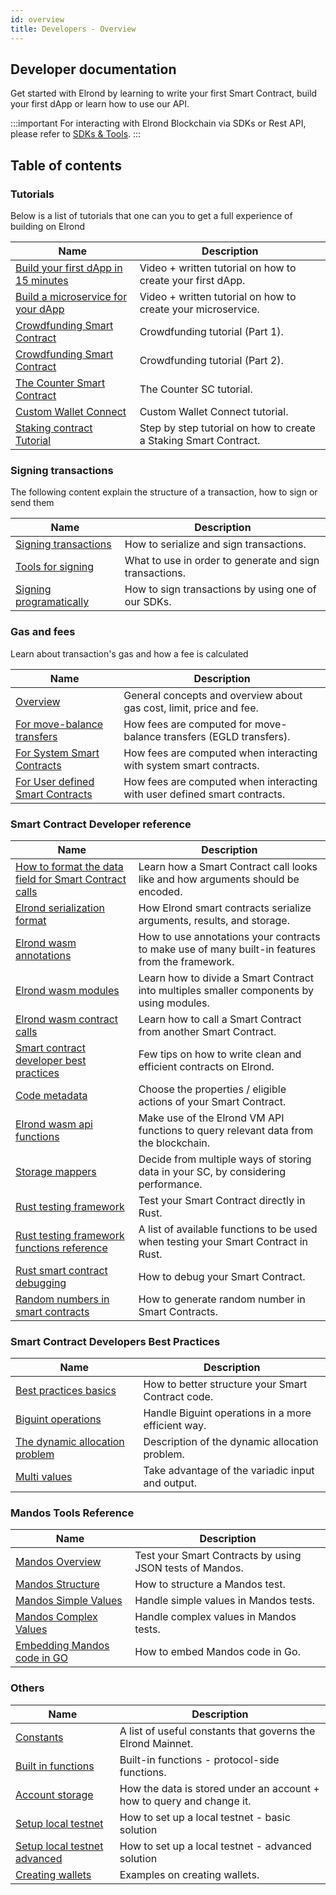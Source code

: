 ```yaml
---
id: overview
title: Developers - Overview
---
```


## Developer documentation

Get started with Elrond by learning to write your first Smart Contract, build your first dApp or learn how to use our
API.

:::important
For interacting with Elrond Blockchain via SDKs or Rest API, please refer to [SDKs & Tools](/sdk-and-tools/overview).
:::

## Table of contents

### Tutorials

Below is a list of tutorials that one can you to get a full experience of building on Elrond

| Name                                                                                | Description                                                       |
|-------------------------------------------------------------------------------------|-------------------------------------------------------------------|
| [Build your first dApp in 15 minutes](/developers/tutorials/your-first-dapp)        | Video + written tutorial on how to create your first dApp.        |
| [Build a microservice for your dApp](/developers/tutorials/your-first-microservice) | Video + written tutorial on how to create your microservice.      |
| [Crowdfunding Smart Contract](/developers/tutorials/crowdfunding-p1)                | Crowdfunding tutorial (Part 1).                                   |
| [Crowdfunding Smart Contract](/developers/tutorials/crowdfunding-p2)                | Crowdfunding tutorial (Part 2).                                   |
| [The Counter Smart Contract](/developers/tutorials/counter)                         | The Counter SC tutorial.                                          |
| [Custom Wallet Connect](/developers/tutorials/custom-wallet-connect)                | Custom Wallet Connect tutorial.                                   |
| [Staking contract Tutorial](/developers/tutorials/staking-contract)                 | Step by step tutorial on how to create a Staking Smart Contract.  | 

### Signing transactions

The following content explain the structure of a transaction, how to sign or send them

| Name                                                                                      | Description                                             |
|-------------------------------------------------------------------------------------------|---------------------------------------------------------|
| [Signing transactions](/developers/signing-transactions/signing-transactions)             | How to serialize and sign transactions.                 |
| [Tools for signing](/developers/signing-transactions/tools-for-signing)                   | What to use in order to generate and sign transactions. |
| [Signing programatically](/developers/signing-transactions/signing-programmatically)      | How to sign transactions by using one of our SDKs.      |

### Gas and fees

Learn about transaction's gas and how a fee is calculated

| Name                                                                                      | Description                                                               |
|-------------------------------------------------------------------------------------------|---------------------------------------------------------------------------|
| [Overview](/developers/gas-and-fees/overview)                                             | General concepts and overview about gas cost, limit, price and fee.       |
| [For move-balance transfers](/developers/gas-and-fees/egld-transfers)                     | How fees are computed for move-balance transfers (EGLD transfers).        |
| [For System Smart Contracts](/developers/gas-and-fees/system-smart-contracts)             | How fees are computed when interacting with system smart contracts.       |
| [For User defined Smart Contracts](/developers/gas-and-fees/user-defined-smart-contracts) | How fees are computed when interacting with user defined smart contracts. |

### Smart Contract Developer reference

| Name                                                                                                                     | Description                                                                                     |
|--------------------------------------------------------------------------------------------------------------------------|-------------------------------------------------------------------------------------------------|
| [How to format the data field for Smart Contract calls](/developers/sc-calls-format)                                     | Learn how a Smart Contract call looks like and how arguments should be encoded.                 |
| [Elrond serialization format](/developers/developer-reference/elrond-serialization-format)                               | How Elrond smart contracts serialize arguments, results, and storage.                           |
| [Elrond wasm annotations](/developers/developer-reference/elrond-wasm-annotations)                                       | How to use annotations your contracts to make use of many built-in features from the framework. |
| [Elrond wasm modules](/developers/developer-reference/elrond-wasm-modules)                                               | Learn how to divide a Smart Contract into multiples smaller components by using modules.        |
| [Elrond wasm contract calls](/developers/developer-reference/elrond-wasm-contract-calls)                                 | Learn how to call a Smart Contract from another Smart Contract.                                 |
| [Smart contract developer best practices](/developers/developer-reference/smart-contract-developer-best-practices)       | Few tips on how to write clean and efficient contracts on Elrond.                               |
| [Code metadata](/developers/developer-reference/code-metadata)                                                           | Choose the properties / eligible actions of your Smart Contract.                                |
| [Elrond wasm api functions](/developers/developer-reference/elrond-wasm-api-functions)                                   | Make use of the Elrond VM API functions to query relevant data from the blockchain.             |
| [Storage mappers](/developers/developer-reference/storage-mappers)                                                       | Decide from multiple ways of storing data in your SC, by considering performance.               |
| [Rust testing framework](/developers/developer-reference/rust-testing-framework)                                         | Test your Smart Contract directly in Rust.                                                      |
| [Rust testing framework functions reference](/developers/developer-reference/rust-testing-framework-functions-reference) | A list of available functions to be used when testing your Smart Contract in Rust.              |
| [Rust smart contract debugging](/developers/developer-reference/rust-smart-contract-debugging)                           | How to debug your Smart Contract.                                                               |
| [Random numbers in smart contracts](/developers/developer-reference/random-numbers-in-smart-contracts)                   | How to generate random number in Smart Contracts.                                               |

### Smart Contract Developers Best Practices

| Name                                                                                        | Description                                        |
|---------------------------------------------------------------------------------------------|----------------------------------------------------|
| [Best practices basics](/developers/best-practices/best-practices-basics)                   | How to better structure your Smart Contract code.  |
| [Biguint operations](/developers/best-practices/biguint-operations)                         | Handle Biguint operations in a more efficient way. |
| [The dynamic allocation problem](/developers/best-practices/the-dynamic-allocation-problem) | Description of the dynamic allocation problem.     |
| [Multi values](/developers/best-practices/multi-values)                                     | Take advantage of the variadic input and output.   |

### Mandos Tools Reference

| Name                                                                 | Description                                              |
|----------------------------------------------------------------------|----------------------------------------------------------|
| [Mandos Overview](/developers/mandos-reference/overview)             | Test your Smart Contracts by using JSON tests of Mandos. |
| [Mandos Structure](/developers/mandos-reference/structure)           | How to structure a Mandos test.                          |
| [Mandos Simple Values](/developers/mandos-reference/values-simple)   | Handle simple values in Mandos tests.                    |
| [Mandos Complex Values](/developers/mandos-reference/values-complex) | Handle complex values in Mandos tests.                   |
| [Embedding Mandos code in GO](/developers/mandos-reference/embed)    | How to embed Mandos code in Go.                          |

### Others

| Name                                                                     | Description                                                           |
|--------------------------------------------------------------------------|-----------------------------------------------------------------------|
| [Constants](/developers/constants)                                       | A list of useful constants that governs the Elrond Mainnet.           |
| [Built in functions](/developers/built-in-functions)                     | Built-in functions - protocol-side functions.                         |
| [Account storage](/developers/account-storage)                           | How the data is stored under an account + how to query and change it. |
| [Setup local testnet](/developers/setup-local-testnet)                   | How to set up a local testnet - basic solution                        |
| [Setup local testnet advanced](/developers/setup-local-testnet-advanced) | How to set up a local testnet - advanced solution                     |
| [Creating wallets](/developers/creating-wallets)                         | Examples on creating wallets.                                         |

